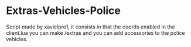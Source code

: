# Extras-Vehicles-Police
Script made by xavielpro1, it consists in that the coords enabled in the client.lua you can make /extras and you can add accessories to the police vehicles.
